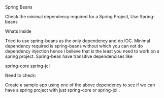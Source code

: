 Spring Beans

Check the minimal dependency required for a Spring Project, Use Spring-beans

Whats inside

Tried to use spring-beans as the only dependency and do IOC. Minimal dependency required is spring-beans without which you can not do dependency injection hence i believe that is the least you need to work on a spring project. Spring-bean have transitive dependencises like

spring-core
spring-jcl

Need to check:

Create a sample app using one of the above dependency to see if we can have a spring project with just spring-core or spring-jcl .


